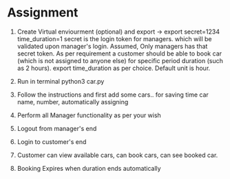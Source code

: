 # Assignment


1. Create Virtual enviourment (optional) and export -> export secret=1234 time_duration=1
   secret is the login token for managers. which will be validated upon manager's login. 
   Assumed, Only managers has that secret token.
   As per requirement a customer should be able to book car (which is not assigned to anyone else) for specific period duration (such as 2 hours).
   export time_duration as per choice. Default unit is hour.
   
2. Run in terminal python3 car.py   
3. Follow the instructions and first add some cars.. for saving time car name, number, automatically assigning
4. Perform all Manager functionality as per your wish
5. Logout from manager's end
6. Login to customer's end
7. Customer can view available cars, can book cars, can see booked car.
8. Booking Expires when duration ends automatically